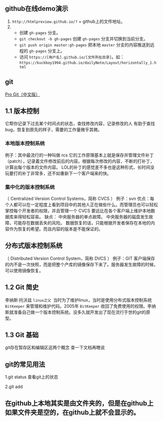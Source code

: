 ## github在线demo演示
1. `http://htmlpreview.github.io/?` + github上的文件地址。
2. 
	- 创建 `gh-pages` 分支。
	- `git checkout -b gh-pages` 创建 `gh-pages` 分支并切换到当前分支。
	- `git push origin master:gh-pages` 把本地 `master` 分支的内容推送到远程的 `gh-pages` 分支上。
	- 访问 `https://[用户名].github.io/[文件所在目录]`。如：`https://kuckboy1994.github.io/dailyNote/Layout/horizontally_1.html`


## git
[Pro Git（中文版）](http://git.oschina.net/progit/)

## 1.1 版本控制
它帮你记录下过去某个时间点的状态，查找修改内容，记录修改的人
有助于查找bug，恢复到原先的样子，需要的工作量微乎其微。

### 本地版本控制系统
例子：其中最流行的一种叫做 rcs
它的工作原理基本上就是保存并管理文件补丁（patch），记录着文件修改前后的内容。根据每次修改的内容，不断的打补丁，计算出每个版本的文件内容。
LOL的补丁的感觉差不多也是这种形式，长时间没玩要打的补丁非常多，还不如重新下一个客户端来的快。

### 集中化的版本控制系统
（ Centralized Version Control Systems，简称 CVCS ）
例子：svn
优点：每个人都可以在一定程度上看到项目中的其他人正在做些什么。而管理员也可以轻松掌控每个开发者的权限，并且管理一个 CVCS 要远比在各个客户端上维护本地数据库来得轻松容易。
缺点：
中央服务器的单点故障。
中央服务器的磁盘发生故障，可能存在数据丢失的风险。
数据恢复的话，只能根据开发者保存在本地的内容作为恢复的希望。而且内容的版本是不能保证的。

## 分布式版本控制系统
（ Distributed Version Control System，简称 DVCS ）
例子：GIT
客户端保存的内不是一次快照，而是把整个产库的镜像保存下来了。服务器发生故障的时候，可以使用镜像恢复。


## 1.2 Git 简史
李纳斯·托沃兹 `linux之父 `当时为了维护linux，当时是使用分布式版本控制系统 `BitKeeper` 来管理和维护代码。2005年 `BitKeeper` 收回了免费使用的权限。李纳斯就准备自己做一个版本控制系统。没多久就开发出了现在流行于世的git的原型。

## 1.3 Git 基础



git存在暂存区和编辑区这两个概念
查一下文档再瞎说
## git的常见用法
1.git status
查看git上的状态

2.git add


## 在github上本地其实是由文件夹的，但是在github上如果文件夹是空的，在github上就不会显示的。

